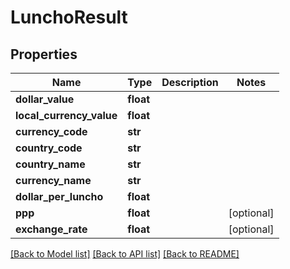 # LunchoResult


## Properties
Name | Type | Description | Notes
------------ | ------------- | ------------- | -------------
**dollar_value** | **float** |  | 
**local_currency_value** | **float** |  | 
**currency_code** | **str** |  | 
**country_code** | **str** |  | 
**country_name** | **str** |  | 
**currency_name** | **str** |  | 
**dollar_per_luncho** | **float** |  | 
**ppp** | **float** |  | [optional] 
**exchange_rate** | **float** |  | [optional] 

[[Back to Model list]](../README.md#documentation-for-models) [[Back to API list]](../README.md#documentation-for-api-endpoints) [[Back to README]](../README.md)


